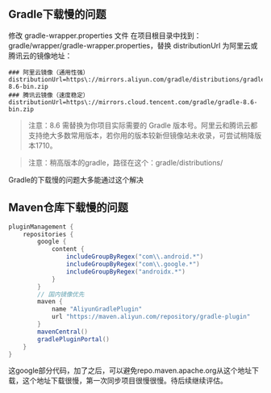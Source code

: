 
## Gradle下载慢的问题
修改 gradle-wrapper.properties 文件
在项目根目录中找到：gradle/wrapper/gradle-wrapper.properties，替换 distributionUrl 为阿里云或腾讯云的镜像地址：

```properties
### 阿里云镜像（通用性强）
distributionUrl=https\://mirrors.aliyun.com/gradle/distributions/gradle-8.6-bin.zip
### 腾讯云镜像（速度稳定）
distributionUrl=https\://mirrors.cloud.tencent.com/gradle/gradle-8.6-bin.zip
```
>注意：8.6 需替换为你项目实际需要的 Gradle 版本号。阿里云和腾讯云都支持绝大多数常用版本，若你用的版本较新但镜像站未收录，可尝试稍降版本1710。

>注意：稍高版本的gradle，路径在这个：gradle/distributions/

Gradle的下载慢的问题大多能通过这个解决

## Maven仓库下载慢的问题

```groovy
pluginManagement {
    repositories {
        google {
            content {
                includeGroupByRegex("com\\.android.*")
                includeGroupByRegex("com\\.google.*")
                includeGroupByRegex("androidx.*")
            }
        }
        // 国内镜像优先
        maven {
            name "AliyunGradlePlugin"
            url "https://maven.aliyun.com/repository/gradle-plugin"
        }
        mavenCentral()
        gradlePluginPortal()
    }
}
```
这google部分代码，加了之后，可以避免repo.maven.apache.org从这个地址下载，这个地址下载很慢，第一次同步项目很慢很慢。待后续继续评估。
